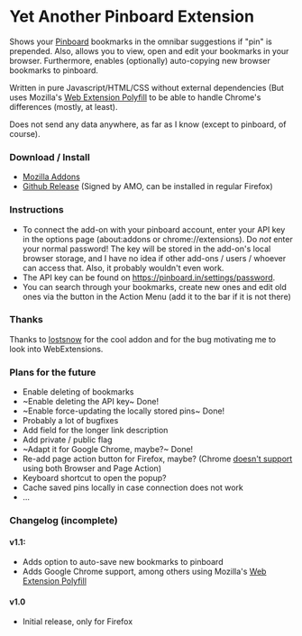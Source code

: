 # Yet Another Pinboard Extension
Shows your [Pinboard](https://pinboard.in) bookmarks in the omnibar suggestions if "pin" is prepended.
Also, allows you to view, open and edit your bookmarks in your browser.
Furthermore, enables (optionally) auto-copying new browser bookmarks to pinboard.

Written in pure Javascript/HTML/CSS without external dependencies (But uses Mozilla's [Web Extension Polyfill](https://github.com/mozilla/webextension-polyfill) to be able to handle Chrome's differences (mostly, at least). 

Does not send any data anywhere, as far as I know (except to pinboard, of course).

### Download / Install
* [Mozilla Addons](https://addons.mozilla.org/en-US/firefox/addon/yet-another-pinboard-extension/)
* [Github Release](https://github.com/seeba8/yet-another-pinboard-extension/releases/latest) (Signed by AMO, can be installed in regular Firefox)

### Instructions
* To connect the add-on with your pinboard account, enter your API key in the options page (about:addons or chrome://extensions). Do *not* enter your normal password! The key will be stored in the add-on's local browser storage, and I have no idea if other add-ons / users / whoever can access that. Also, it probably wouldn't even work.
* The API key can be found on https://pinboard.in/settings/password.
* You can search through your bookmarks, create new ones and edit old ones via the button in the Action Menu (add it to the bar if it is not there)

### Thanks
Thanks to [lostsnow](https://github.com/lostsnow/pinboard-firefox) for the cool addon and for the bug motivating me to look into WebExtensions.

### Plans for the future
* Enable deleting of bookmarks
* ~Enable deleting the API key~ Done!
* ~Enable force-updating the locally stored pins~ Done!
* Probably a lot of bugfixes
* Add field for the longer link description
* Add private / public flag
* ~Adapt it for Google Chrome, maybe?~ Done!
* Re-add page action button for Firefox, maybe? (Chrome [doesn't support](https://developer.chrome.com/extensions/manifest) using both Browser and Page Action)
* Keyboard shortcut to open the popup?
* Cache saved pins locally in case connection does not work
* ...

### Changelog (incomplete)
#### v1.1:
* Adds option to auto-save new bookmarks to pinboard
* Adds Google Chrome support, among others using Mozilla's [Web Extension Polyfill](https://github.com/mozilla/webextension-polyfill)

#### v1.0
* Initial release, only for Firefox
